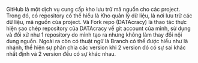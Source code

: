 GitHub là một dịch vụ cung cấp kho lưu trữ mã nguồn cho các project. Trong đó, có repository có thể hiểu là Kho quản lý dữ liệu, là nơi lưu trữ các dữ liệu, mã nguồn của project. Và Fork repo (DATAcracy) là thao tác thực hiện sao chép repository của DATAcracy về git account của mình, sử dụng và đối xử như 1 repository do mình tạo ra nhưng không làm thay đổi nội dung nguồn. Ngoài ra còn có thuật ngữ là Branch có thể được hiểu như là nhánh, thể hiện sự phân chia các version khi 2 version đó có sự sai khác nhất định và 2 version đều có sự khác nhau.
